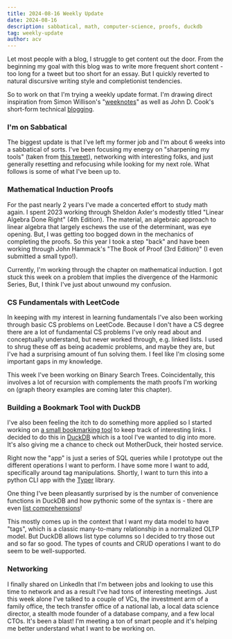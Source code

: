 ```yaml
---
title: 2024-08-16 Weekly Update
date: 2024-08-16
description: sabbatical, math, computer-science, proofs, duckdb
tag: weekly-update
author: acv
---
```


Let most people with a blog, I struggle to get content out the door. From the beginning my goal with this blog was to write more frequent short content - too long for a tweet but too short for an essay. But I quickly reverted to natural discursive writing style and completionist tendencies. 

So to work on that I'm trying a weekly update format. I'm drawing direct inspiration from Simon Willison's "[weeknotes](https://simonwillison.net/tags/weeknotes/)" as well as John D. Cook's short-form technical [blogging](https://www.johndcook.com/blog/).

### I'm on Sabbatical

The biggest update is that I've left my former job and I'm about 6 weeks into a sabbatical of sorts. I've been focusing my energy on "sharpening my tools" (taken from [this tweet](https://x.com/JohnDCook/status/1824425328409792685)), networking with interesting folks, and just generally resetting and refocusing while looking for my next role. What follows is some of what I've been up to.

### Mathematical Induction Proofs

For the past nearly 2 years I've made a concerted effort to study math again. I spent 2023 working through Sheldon Axler's modestly titled "Linear Algebra Done Right" (4th Edition). The material, an algebraic approach to linear algebra that largely eschews the use of the determinant, was eye opening. But, I was getting too bogged down in the mechanics of completing the proofs. So this year I took a step "back" and have been working through John Hammack's "The Book of Proof (3rd Edition)" (I even submitted a small typo!). 

Currently, I'm working through the chapter on mathematical induction. I got stuck this week on a problem that implies the divergence of the Harmonic Series, But, I think I've just about unwound my confusion.

### CS Fundamentals with LeetCode

In keeping with my interest in learning fundamentals I've also been working through basic CS problems on LeetCode. Because I don't have a CS degree there are a lot of fundamental CS problems I've only read about and conceptually understand, but never worked through, e.g. linked lists. I used to shrug these off as being academic problems, and maybe they are, but I've had a surprising amount of fun solving them. I feel like I'm closing some important gaps in my knowledge.

This week I've been working on Binary Search Trees. Coincidentally, this involves a lot of recursion with complements the math proofs I'm working on (graph theory examples are coming later this chapter).

### Building a Bookmark Tool with DuckDB

I've also been feeling the itch to do something more applied so I started working on [a small bookmarking tool](https://github.com/acviana/bookmark-thing) to keep track of interesting links. I decided to do this in [DuckDB](https://duckdb.org/) which is a tool I've wanted to dig into more. It's also giving me a chance to check out MotherDuck, their hosted service. 

Right now the "app" is just a series of SQL queries while I prototype out the different operations I want to perform. I have some more I want to add, specifically around tag manipulations. Shortly, I want to turn this into a python CLI app with the [Typer](https://typer.tiangolo.com/) library. 

One thing I've been pleasantly surprised by is the number of convenience functions in DuckDB and how pythonic some of the syntax is - there are even [list comprehensions](https://duckdb.org/2023/08/23/even-friendlier-sql.html#list-comprehensions)! 

This mostly comes up in the context that I want my data model to have "tags", which is a classic many-to-many relationship in a normalized OLTP model. But DuckDB allows list type columns so I decided to try those out and so far so good. The types of counts and CRUD operations I want to do seem to be well-supported. 

### Networking

I finally shared on LinkedIn that I'm between jobs and looking to use this time to network and as a result I've had tons of interesting meetings. Just this week alone I've talked to a couple of VCs, the investment arm of a family office, the tech transfer office of a national lab, a local data science director, a stealth mode founder of a database company, and a few local CTOs. It's been a blast! I'm meeting a ton of smart people and it's helping me better understand what I want to be working on.

